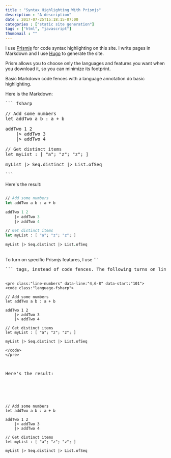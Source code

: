```yaml
---
title : "Syntax Highlighting With Prismjs"
description : "A description"
date : 2017-07-25T15:18:15-07:00
categories : ["static site generation"]
tags : ["html", "javascript"]
thumbnail : ""
---
```


I use [Prismjs](http://prismjs.com/) for code syntax highlighting on this site. I write pages in Markdown and I use  [Hugo](http://gohugo.com/) to generate the site. 

Prism allows you to choose only the languages and features you want when you download it, so you can minimize its footprint. 

Basic Markdown code fences with a language annotation do basic highlighting.

Here is the Markdown:

<pre>
``` fsharp

// Add some numbers
let addTwo a b : a + b

addTwo 1 2 
    |> addTwo 3
    |> addTwo 4

// Get distinct items
let myList : [ "a"; "z"; "z"; ]

myList |> Seq.distinct |> List.ofSeq

```
</pre>

Here's the result:

``` fsharp

// Add some numbers
let addTwo a b : a + b

addTwo 1 2 
    |> addTwo 3
    |> addTwo 4

// Get distinct items
let myList : [ "a"; "z"; "z"; ]

myList |> Seq.distinct |> List.ofSeq

```
<br/>  
To turn on specific Prismjs features, I use ```<pre>``` tags, instead of code fences. The following turns on line numbers, offsets the numbering start to 101, and highlights lines 4, 6, 7, and 8 (highlights don't use the numbering offset).

```
<pre class:"line-numbers" data-line:"4,6-8" data-start:"101"> 
<code class:"language-fsharp">

// Add some numbers
let addTwo a b : a + b

addTwo 1 2 
    |> addTwo 3
    |> addTwo 4

// Get distinct items
let myList : [ "a"; "z"; "z"; ]

myList |> Seq.distinct |> List.ofSeq

</code> 
</pre>
```

Here's the result:

<pre class:"line-numbers" data-line:"4,6-8" data-start:"101"> 
<code class:"language-fsharp">

// Add some numbers
let addTwo a b : a + b

addTwo 1 2 
    |> addTwo 3
    |> addTwo 4

// Get distinct items
let myList : [ "a"; "z"; "z"; ]

myList |> Seq.distinct |> List.ofSeq

</code>
</pre>